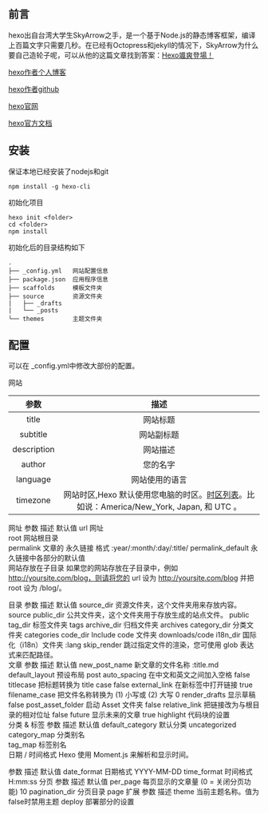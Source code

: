 前言
----

hexo出自台湾大学生SkyArrow之手，是一个基于Node.js的静态博客框架，编译上百篇文字只需要几秒。在已经有Octopress和jekyll的情况下，SkyArrow为什么要自己造轮子呢，可以从他的这篇文章找到答案：[Hexo颯爽登場！](https://zespia.tw/blog/2012/10/11/hexo-debut/)

[hexo作者个人博客](https://zespia.tw/)

[hexo作者github](https://github.com/tommy351)

[hexo官网](https://hexo.io/zh-cn/)

[hexo官方文档](https://hexo.io/zh-cn/docs/)


安装
-----

保证本地已经安装了nodejs和git
```
npm install -g hexo-cli
```
初始化项目
```
hexo init <folder>
cd <folder>
npm install
```
初始化后的目录结构如下
```
.
├── _config.yml   网站配置信息
├── package.json  应用程序信息
├── scaffolds     模板文件夹
├── source        资源文件夹
|   ├── _drafts
|   └── _posts
└── themes        主题文件夹
```

配置
----

可以在 _config.yml中修改大部份的配置。

网站

|参数|描述|
|:----:|:----:|
|title|网站标题|
|subtitle|网站副标题|
|description|网站描述|
|author|您的名字|
|language|网站使用的语言|
|timezone|网站时区,Hexo 默认使用您电脑的时区。[时区列表](https://en.wikipedia.org/wiki/List_of_tz_database_time_zones)。比如说：America/New_York, Japan, 和 UTC 。|

网址
参数	描述	默认值
url	网址	
root	网站根目录	
permalink	文章的 永久链接 格式	:year/:month/:day/:title/
permalink_default	永久链接中各部分的默认值	
网站存放在子目录
如果您的网站存放在子目录中，例如 http://yoursite.com/blog，则请将您的 url 设为 http://yoursite.com/blog 并把 root 设为 /blog/。

目录
参数	描述	默认值
source_dir	资源文件夹，这个文件夹用来存放内容。	source
public_dir	公共文件夹，这个文件夹用于存放生成的站点文件。	public
tag_dir	标签文件夹	tags
archive_dir	归档文件夹	archives
category_dir	分类文件夹	categories
code_dir	Include code 文件夹	downloads/code
i18n_dir	国际化（i18n）文件夹	:lang
skip_render	跳过指定文件的渲染，您可使用 glob 表达式来匹配路径。	
文章
参数	描述	默认值
new_post_name	新文章的文件名称	:title.md
default_layout	预设布局	post
auto_spacing	在中文和英文之间加入空格	false
titlecase	把标题转换为 title case	false
external_link	在新标签中打开链接	true
filename_case	把文件名称转换为 (1) 小写或 (2) 大写	0
render_drafts	显示草稿	false
post_asset_folder	启动 Asset 文件夹	false
relative_link	把链接改为与根目录的相对位址	false
future	显示未来的文章	true
highlight	代码块的设置	
分类 & 标签
参数	描述	默认值
default_category	默认分类	uncategorized
category_map	分类别名	
tag_map	标签别名	
日期 / 时间格式
Hexo 使用 Moment.js 来解析和显示时间。

参数	描述	默认值
date_format	日期格式	YYYY-MM-DD
time_format	时间格式	H:mm:ss
分页
参数	描述	默认值
per_page	每页显示的文章量 (0 = 关闭分页功能)	10
pagination_dir	分页目录	page
扩展
参数	描述
theme	当前主题名称。值为false时禁用主题
deploy	部署部分的设置
